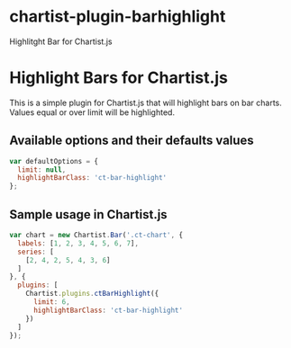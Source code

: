 # chartist-plugin-barhighlight
Highlitght Bar for Chartist.js

# Highlight Bars for Chartist.js 
This is a simple plugin for Chartist.js that will highlight bars on bar charts.
Values equal or over limit will be highlighted.

## Available options and their defaults values
```javascript
var defaultOptions = {
  limit: null,
  highlightBarClass: 'ct-bar-highlight'
};
```

## Sample usage in Chartist.js

```javascript
var chart = new Chartist.Bar('.ct-chart', {
  labels: [1, 2, 3, 4, 5, 6, 7],
  series: [
    [2, 4, 2, 5, 4, 3, 6]
  ]
}, {
  plugins: [
    Chartist.plugins.ctBarHighlight({
      limit: 6,
      highlightBarClass: 'ct-bar-highlight'
    })
  ]
});
```

